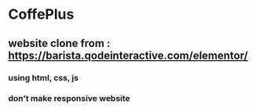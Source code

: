 # CoffePlus
## website clone from : https://barista.qodeinteractive.com/elementor/
### 
### using html, css, js
### don't make responsive website

